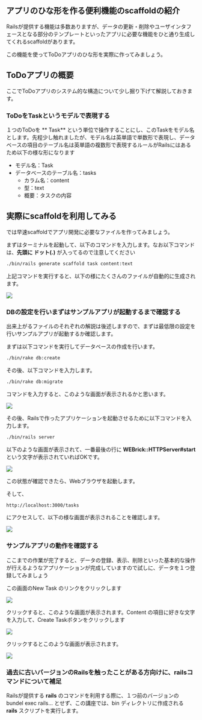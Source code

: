 ## アプリのひな形を作る便利機能のscaffoldの紹介

Railsが提供する機能は多数ありますが、データの更新・削除やユーザインタフェースとなる部分のテンプレートといったアプリに必要な機能をひと通り生成してくれるscaffoldがあります。

この機能を使ってToDoアプリのひな形を実際に作ってみましょう。

## ToDoアプリの概要

ここでToDoアプリのシステム的な構造について少し掘り下げて解説しておきます。

### ToDoをTaskというモデルで表現する

１つのToDoを ** Task** という単位で操作することにし、このTaskをモデル名とします。先程少し触れましたが、モデル名は英単語で単数形で表現し、データベースの項目のテーブル名は英単語の複数形で表現するルールがRailsにはあるため以下の様な形になります

- モデル名：Task
- データベースのテーブル名：tasks
    - カラム名：content
    - 型：text
    - 概要：タスクの内容


## 実際にscaffoldを利用してみる

では早速scaffoldでアプリ開発に必要なファイルを作ってみましょう。

まずはターミナルを起動して、以下のコマンドを入力します。なお以下コマンドは、**先頭に ドット(.)** が入ってるので注意してください

```sh
./bin/rails generate scaffold task content:text
```

上記コマンドを実行すると、以下の様にたくさんのファイルが自動的に生成されます。

![](../image/terminal01.gif)

### DBの設定を行いまずはサンプルアプリが起動するまで確認する

出来上がるファイルのそれぞれの解説は後述しますので、まずは最低限の設定を行いサンプルアプリが起動するか確認します。

まずは以下コマンドを実行してデータベースの作成を行います。

```sh
./bin/rake db:create
```

その後、以下コマンドを入力します。

```sh
./bin/rake db:migrate
```

コマンドを入力すると、このような画面が表示されるかと思います。

![](../image/shot-2014-07-22-8.07.03.png)

その後、Railsで作ったアプリケーションを起動させるために以下コマンドを入力します。

```sh
./bin/rails server
```

以下のような画面が表示されて、一番最後の行に **WEBrick::HTTPServer#start** という文字が表示されていればOKです。

![](../image/shot-2014-07-22-8.40.41.png)

この状態が確認できたら、Webブラウザを起動します。

そして、

```sh
http://localhost:3000/tasks
```

にアクセスして、以下の様な画面が表示されることを確認します。

![](../image/shot-2014-07-22-8.41.11.png)

### サンプルアプリの動作を確認する

ここまでの作業が完了すると、データの登録、表示、削除といった基本的な操作が行えるようなアプリケーションが完成していますので試しに、データを１つ登録してみましょう

この画面のNew Task のリンクをクリックします

![](../image/shot-2014-07-22-8.41.11.png)

クリックすると、このような画面が表示されます。Content の項目に好きな文字を入力して、Create Taskボタンをクリックします

![](../image/shot-2014-07-22-8.41.30.png)

クリックするとこのような画面が表示されます。

![](../image/shot-2014-07-22-8.41.43.png)

### 過去に古いバージョンのRailsを触ったことがある方向けに、railsコマンドについて補足

Railsが提供する **rails** のコマンドを利用する際に、１つ前のバージョンの bundel exec rails... とせず、この講座では、bin ディレクトリに作成される **rails** スクリプトを実行します。

